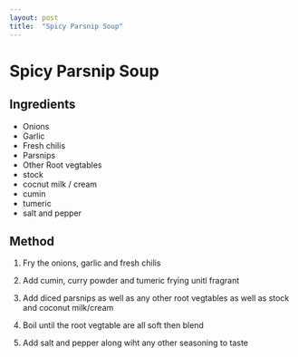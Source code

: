 ```yaml
---
layout: post
title:  "Spicy Parsnip Soup"
---
```


# Spicy Parsnip Soup

## Ingredients
- Onions
- Garlic
- Fresh chilis
- Parsnips
- Other Root vegtables
- stock
- cocnut milk / cream
- cumin
- tumeric
- salt and pepper

## Method

1. Fry the onions, garlic and fresh chilis

2. Add cumin, curry powder and tumeric frying unitl fragrant

3. Add diced parsnips as well as any other root vegtables as well as stock and coconut milk/cream

4. Boil until the root vegtable are all soft then blend

5. Add salt and pepper along wiht any other seasoning to taste

